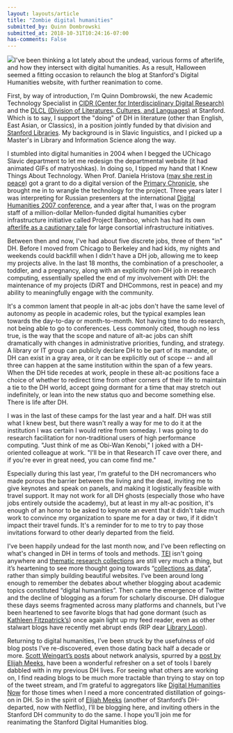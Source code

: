 ```yaml
---
layout: layouts/article
title: "Zombie digital humanities"
submitted_by: Quinn Dombrowski
submitted_at: 2018-10-31T10:24:16-07:00
has-comments: False
---
```


![](https://digitalhumanities.stanford.edu/sites/g/files/sbiybj8071/f/styles/large/public/8043568856_80808299e6_k.jpg?itok=g2p3PLWX)I've been thinking a lot lately about the undead, various forms of afterlife, and how they intersect with digital humanities. As a result, Halloween seemed a fitting occasion to relaunch the blog at Stanford's Digital Humanities website, with further reanimation to come.


First, by way of introduction, I'm Quinn Dombrowski, the new Academic Technology Specialist in [CIDR (Center for Interdisciplinary Digital Research)](http://library.stanford.edu/research/cidr) and the [DLCL (Division of Literatures, Cultures, and Languages)](https://dlcl.stanford.edu/) at Stanford. Which is to say, I support the "doing" of DH in literature (other than English, East Asian, or Classics), in a position jointly funded by that division and [Stanford Libraries](http://library.stanford.edu/). My background is in Slavic linguistics, and I picked up a Master's in Library and Information Science along the way.


I stumbled into digital humanities in 2004 when I begged the UChicago Slavic department to let me redesign the departmental website (it had animated GIFs of matryoshkas). In doing so, I tipped my hand that I Knew Things About Technology. When Prof. Daniela Hristova ([may she rest in peace](https://www.jstor.org/stable/24600162?seq=1#metadata_info_tab_contents)) got a grant to do a digital version of the [Primary Chronicle](https://en.wikipedia.org/wiki/Primary_Chronicle), she brought me in to wrangle the technology for the project. Three years later I was interpreting for Russian presenters at the international [Digital Humanities 2007 conference](http://www.digitalhumanities.org/dh2007/), and a year after that, I was on the program staff of a million-dollar Mellon-funded digital humanities cyber infrastructure initiative called Project Bamboo, which has had its own [afterlife as a cautionary tale](https://academic.oup.com/dsh/article-abstract/29/3/326/2938127) for large consortial infrastructure initiatives.


Between then and now, I've had about five discrete jobs, three of them "in" DH. Before I moved from Chicago to Berkeley and had kids, my nights and weekends could backfill when I didn't have a DH job, allowing me to keep my projects alive. In the last 18 months, the combination of a preschooler, a toddler, and a pregnancy, along with an explicitly non-DH job in research computing, essentially spelled the end of my involvement with DH: the maintenance of my projects (DiRT and DHCommons, rest in peace) and my ability to meaningfully engage with the community.


It's a common lament that people in alt-ac jobs don't have the same level of autonomy as people in academic roles, but the typical examples lean towards the day-to-day or month-to-month. Not having time to do research, not being able to go to conferences. Less commonly cited, though no less true, is the way that the scope and nature of alt-ac jobs can shift dramatically with changes in administrative priorities, funding, and strategy. A library or IT group can publicly declare DH to be part of its mandate, or DH can exist in a gray area, or it can be explicitly out of scope -- and all three can happen at the same institution within the span of a few years. When the DH tide recedes at work, people in these alt-ac positions face a choice of whether to redirect time from other corners of their life to maintain a tie to the DH world, accept going dormant for a time that may stretch out indefinitely, or lean into the new status quo and become something else. There is life after DH.


I was in the last of these camps for the last year and a half. DH was still what I knew best, but there wasn't really a way for me to do it at the institution I was certain I would retire from someday. I was going to do research facilitation for non-traditional users of high performance computing. "Just think of me as Obi-Wan Kenobi," I joked with a DH-oriented colleague at work. "I'll be in that Research IT cave over there, and if you're ever in great need, you can come find me."


Especially during this last year, I'm grateful to the DH necromancers who made porous the barrier between the living and the dead, inviting me to give keynotes and speak on panels, and making it logistically feasible with travel support. It may not work for all DH ghosts (especially those who have jobs entirely outside the academy), but at least in my alt-ac position, it's enough of an honor to be asked to keynote an event that it didn't take much work to convince my organization to spare me for a day or two, if it didn't impact their travel funds. It's a reminder for to me to try to pay those invitations forward to other dearly departed from the field.


I’ve been happily undead for the last month now, and I've been reflecting on what's changed in DH in terms of tools and methods. [TEI](http://www.tei-c.org/) isn't going anywhere and [thematic research collections](http://digitalhumanities.org/companion/view?docId=blackwell/9781405103213/9781405103213.xml&chunk.id=ss1-4-5&toc.id=0&brand=9781405103213_brand) are still very much a thing, but it’s heartening to see more thought going towards “[collections as data](https://crln.acrl.org/index.php/crlnews/article/view/17003/18751)”, rather than simply building beautiful websites. I’ve been around long enough to remember the debates about whether blogging about academic topics constituted “digital humanities”. Then came the emergence of Twitter and the decline of blogging as a forum for scholarly discourse. DH dialogue these days seems fragmented across many platforms and channels, but I’ve been heartened to see favorite blogs that had gone dormant (such as [Kathleen Fitzpatrick’s](https://kfitz.info/)) once again light up my feed reader, even as other stalwart blogs have recently met abrupt ends (RIP dear [Library Loon](https://gavialib.com/)).


  
Returning to digital humanities, I’ve been struck by the usefulness of old blog posts I’ve re-discovered, even those dating back half a decade or more. [Scott Weingart’s posts](http://www.scottbot.net/HIAL/index.html@tag=networks-demystified.html) about network analysis, spurred by a [post by Elijah Meeks](https://dhs.stanford.edu/visualization/more-networks/), have been a wonderful refresher on a set of tools I barely dabbled with in my previous DH lives. For seeing what others are working on, I find reading blogs to be much more tractable than trying to stay on top of the tweet stream, and I’m grateful to aggregators like [Digital Humanities Now](http://digitalhumanitiesnow.org/) for those times when I need a more concentrated distillation of goings-on in DH. So in the spirit of [Elijah Meeks](https://twitter.com/Elijah_Meeks) (another of Stanford’s DH-departed, now with Netflix), I’ll be blogging here, and inviting others in the Stanford DH community to do the same. I hope you’ll join me for reanimating the Stanford Digital Humanities blog.


 